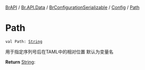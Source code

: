 [BrAPI](../../../index.md) / [Br.API.Data](../../index.md) / [BrConfigurationSerializable](../index.md) / [Config](index.md) / [Path](./-path.md)

# Path

`val Path: `[`String`](https://kotlinlang.org/api/latest/jvm/stdlib/kotlin/-string/index.html)

用于指定序列号后在TAML中的相对位置 默认为变量名

**Return**
[String](https://kotlinlang.org/api/latest/jvm/stdlib/kotlin/-string/index.html):

